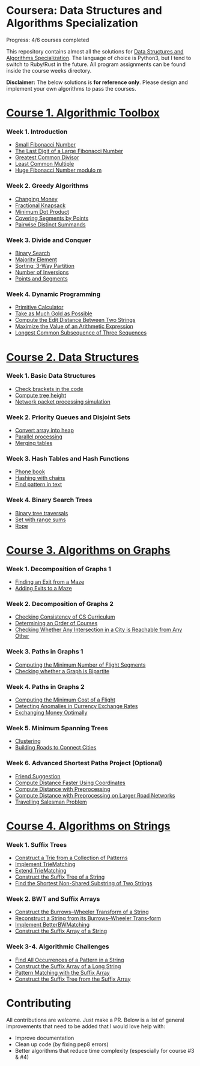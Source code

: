 # Coursera: Data Structures and Algorithms Specialization

Progress: 4/6 courses completed

This repository contains almost all the solutions for [Data Structures and Algorithms Specialization](https://www.coursera.org/specializations/data-structures-algorithms). The language of choice is Python3, but I tend to switch to Ruby/Rust in the future. All program assignments can be found inside the course weeks directory.

**Disclaimer:** The below solutions is **for reference only**. Please design and implement your own algorithms to pass the courses.


# [Course 1. Algorithmic Toolbox](/algorithmic-toolbox/)

### Week 1. Introduction

- [Small Fibonacci Number](/algorithmic-toolbox/1-intro-starter-files//fib.py)
- [The Last Digit of a Large Fibonacci Number](/algorithmic-toolbox/1-intro-starter-files/fibonacci_last_digit.py)
- [Greatest Common Divisor](/algorithmic-toolbox/1-intro-starter-files//algorithmic-toolbox/1-intro-starter-files/gcd.py)
- [Least Common Multiple](/algorithmic-toolbox/1-intro-starter-files/lcm.py)
- [Huge Fibonacci Number modulo m](/algorithmic-toolbox/1-intro-starter-files/fibonacci_huge.py)

### Week 2. Greedy Algorithms

- [Changing Money](/algorithmic-toolbox/2_greedy_algorithms_starter_files/change.py)
- [Fractional Knapsack](/algorithmic-toolbox/2_greedy_algorithms_starter_files/fractional_knapsack.py)
- [Minimum Dot Product](/algorithmic-toolbox/2_greedy_algorithms_starter_files/dot_product.py)
- [Covering Segments by Points](/algorithmic-toolbox/2_greedy_algorithms_starter_files/covering_segments.py)
- [Pairwise Distinct Summands](/algorithmic-toolbox/2_greedy_algorithms_starter_files/different_summands.py)

### Week 3. Divide and Conquer

- [Binary Search](/algorithmic-toolbox/3-divideandconquer-starter-files/binary_search.py)
- [Majority Element](/algorithmic-toolbox/3-divideandconquer-starter-files/majority_element.py)
- [Sorting: 3-Way Partition](/algorithmic-toolbox/3-divideandconquer-starter-files/sorting.py)
- [Number of Inversions](/algorithmic-toolbox/3-divideandconquer-starter-files/inversions.py)
- [Points and Segments](/algorithmic-toolbox/3-divideandconquer-starter-files/points_and_segments.py)

### Week 4. Dynamic Programming

- [Primitive Calculator](/algorithmic-toolbox/4-dynprog-starter-files/primitive_calculator.py)
- [Take as Much Gold as Possible](/algorithmic-toolbox/4-dynprog-starter-files/knapsack.py)
- [Compute the Edit Distance Between Two Strings](/algorithmic-toolbox/4-dynprog-starter-files/edit_distance.py)
- [Maximize the Value of an Arithmetic Expression](/algorithmic-toolbox/4-dynprog-starter-files/placing_parentheses.py)
- [Longest Common Subsequence of Three Sequences](/algorithmic-toolbox/4-dynprog-starter-files/lcs3.py)


# [Course 2. Data Structures](/data-structures/)

### Week 1. Basic Data Structures

- [Check brackets in the code](/data-structures/Starters%20PA1/check_brackets.py)
- [Compute tree height](/data-structures/Starters%20PA1/tree-height.py)
- [Network packet processing simulation](/data-structures/Starters%20PA1/process_packages.py)

### Week 2. Priority Queues and Disjoint Sets

- [Convert array into heap](/data-structures/Starters%20PA2/build_heap.py)
- [Parallel processing](/data-structures/Starters%20PA2/job_queue.py)
- [Merging tables](/data-structures/Starters%20PA2/merging_tables.py)

### Week 3. Hash Tables and Hash Functions

- [Phone book](/data-structures/Starters%20PA3/phone_book.py)
- [Hashing with chains](/data-structures/Starters%20PA3/hash_chains.py)
- [Find pattern in text](/data-structures/Starters%20PA3/hash_substring.py)

### Week 4. Binary Search Trees

- [Binary tree traversals](/data-structures/Starters%20PA4/tree-orders.py)
- [Set with range sums](/data-structures/Starters%20PA4/set_range_sum.py)
- [Rope](/data-structures/Starters%20PA4/rope.py)


# [Course 3. Algorithms on Graphs](/algorithms-on-graphs/)

### Week 1. Decomposition of Graphs 1

- [Finding an Exit from a Maze](/algorithms-on-graphs/Decomposition%20of%20Graphs%201/reachability.py)
- [Adding Exits to a Maze](/algorithms-on-graphs/Decomposition%20of%20Graphs%201/connected_components.py)

### Week 2. Decomposition of Graphs 2

- [Checking Consistency of CS Curriculum](/algorithms-on-graphs/Decomposition%20of%20Graphs%202/acyclicity.py)
- [Determining an Order of Courses](/algorithms-on-graphs/Decomposition%20of%20Graphs%202/toposort.py)
- [Checking Whether Any Intersection in a City is Reachable from Any Other](/algorithms-on-graphs/Decomposition%20of%20Graphs%202/strongly_connected.py)

### Week 3. Paths in Graphs 1

- [Computing the Minimum Number of Flight Segments](/algorithms-on-graphs/Most%20Direct%20Route/bfs.py)
- [Checking whether a Graph is Bipartite](/algorithms-on-graphs/Most%20Direct%20Route/bipartite.py)

### Week 4. Paths in Graphs 2

- [Computing the Minimum Cost of a Flight](/algorithms-on-graphs/Fastest%20Route/dijkstra.py)
- [Detecting Anomalies in Currency Exchange Rates](/algorithms-on-graphs/Fastest%20Route/negative_cycle.py)
- [Exchanging Money Optimally](/algorithms-on-graphs/Fastest%20Route/shortest_paths.py)

### Week 5. Minimum Spanning Trees

- [Clustering](/algorithms-on-graphs/Minimum%20Spanning%20Trees/clustering.py)
- [Building Roads to Connect Cities](/algorithms-on-graphs/Minimum%20Spanning%20Trees/connecting_points.py)

### Week 6. Advanced Shortest Paths Project (Optional)

- [Friend Suggestion](/algorithms-on-graphs/Advanced%20Shortest%20Paths/friend_suggestion.py)
- [Compute Distance Faster Using Coordinates](/algorithms-on-graphs/Advanced%20Shortest%20Paths/dist_with_coords.py)
- [Compute Distance with Preprocessing](/algorithms-on-graphs/Advanced%20Shortest%20Paths/dist_preprocess_small.py)
- [Compute Distance with Preprocessing on Larger Road Networks](/algorithms-on-graphs/Advanced%20Shortest%20Paths/dist_preprocess_large.py)
- [Travelling Salesman Problem](/algorithms-on-graphs/Advanced%20Shortest%20Paths/travelling_salesman_problem.py)


# [Course 4. Algorithms on Strings](/algorithms-on-strings/)

### Week 1. Suffix Trees

- [Construct a Trie from a Collection of Patterns](/algorithms-on-strings/Suffix%20Trees/trie.py)
- [Implement TrieMatching](/algorithms-on-strings/Suffix%20Trees/trie_matching.py)
- [Extend TrieMatching](/algorithms-on-strings/Suffix%20Trees/trie_matching_extended.py)
- [Construct the Suffix Tree of a String](/algorithms-on-strings/Suffix%20Trees/suffix_tree.py)
- [Find the Shortest Non-Shared Substring of Two Strings](/algorithms-on-strings/Suffix%20Trees/non_shared_substring.py)

### Week 2. BWT and Suffix Arrays

- [Construct the Burrows–Wheeler Transform of a String](/algorithms-on-strings/BWT%20and%20Suffix%20Arrays/bwt.py)
- [Reconstruct a String from its Burrows–Wheeler Trans-form](/algorithms-on-strings/BWT%20and%20Suffix%20Arrays/bwtinverse.py)
- [Implement BetterBWMatching](/algorithms-on-strings/BWT%20and%20Suffix%20Arrays/bwmatching.py)
- [Construct the Suffix Array of a String](/algorithms-on-strings/BWT%20and%20Suffix%20Arrays/suffix_array.py)

### Week 3-4. Algorithmic Challenges

- [Find All Occurrences of a Pattern in a String](/algorithms-on-strings/Algorithmic%20Challenges/kmp.py)
- [Construct the Suffix Array of a Long String](/algorithms-on-strings/Algorithmic%20Challenges/suffix_array_long.py)
- [Pattern Matching with the Suffix Array](/algorithms-on-strings/Algorithmic%20Challenges/suffix_array_matching.py)
- [Construct the Suffix Tree from the Suffix Array](/algorithms-on-strings/Algorithmic%20Challenges/suffix_tree_from_array.py)


# Contributing

All contributions are welcome. Just make a PR. Below is a list of general improvements that need to be added that I would love help with:

- Improve documentation
- Clean up code (by fixing pep8 errors)
- Better algorithms that reduce time complexity (espescially for course #3 & #4)
